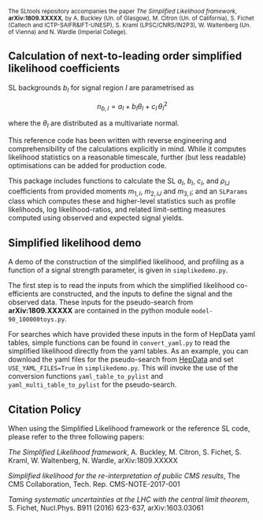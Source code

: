 <sup>The SLtools repository accompanies the paper 
*The Simplified Likelihood framework*, **arXiv:1809.XXXXX**, by A. Buckley (Un. of Glasgow), M. Citron (Un. of California), S. Fichet (Caltech and ICTP-SAIFR&IFT-UNESP), S. Kraml (LPSC/CNRS/IN2P3), W. Waltenberg (Un. of Vienna) and N. Wardle (Imperial College).</sup>



Calculation of next-to-leading order simplified likelihood coefficients
-----------------------------------------------------------------------

SL backgrounds $`b_I`$ for signal region $`I`$ are parametrised as
```math
n_{b,I} = a_I + b_I \theta_I + c_I \, \theta_I^2
```
where the $`\theta_I`$ are distributed as a multivariate normal.

This reference code has been written with reverse engineering and
comprehensibility of the calculations explicitly in mind. While it computes
likelihood statistics on a reasonable timescale, further (but less readable)
optimisations can be added for production code.

This package includes functions to calculate the SL $`a_I`$, $`b_I`$, $`c_I`$, and
$`\rho_{IJ}`$ coefficients from provided moments $`m_{1,I}`$, $`m_{2,IJ}`$ and
$`m_{3,I}`$; and an `SLParams` class which computes these and higher-level
statistics such as profile likelihoods, log likelihood-ratios, and related
limit-setting measures computed using observed and expected signal yields.

Simplified likelihood demo
-----------------------------------------------------------------------

A demo of the construction of the simplified likelihood, and profiling as a function of a signal strength parameter, is given in `simplikedemo.py`. 

The first step is to read the inputs from which the simplified likelihood co-efficients are constructed, and the inputs to define the signal and the observed data. These inputs for the pseudo-search from **arXiv:1809.XXXXX** are contained in the python module `model-90_100000toys.py`. 

For searches which have provided these inputs in the form of HepData yaml tables, simple functions can be found in `convert_yaml.py` to read the simplified likelihood directly from the yaml tables. As an example, you can download the yaml files for the pseudo-search from [HepData](https://www.hepdata.net/record/sandbox/1535641814 "HepData") and set `USE_YAML_FILES=True` in `simplikedemo.py`. This will invoke the use of the conversion functions `yaml_table_to_pylist` and `yaml_multi_table_to_pylist` for the pseudo-search. 

Citation Policy
-------------------------------------------------------------------------

When using the Simplified Likelihood framework or the reference SL code, please refer to the three following papers:

*The Simplified Likelihood framework*, A. Buckley, M. Citron, S. Fichet, S. Kraml, W. Waltenberg, N. Wardle, arXiv:1809.XXXXX

*Simplified likelihood for the re-interpretation of public CMS results*, The CMS Collaboration, Tech. Rep. CMS-NOTE-2017-001

*Taming systematic uncertainties at the LHC with the central limit theorem*, S. Fichet, Nucl.Phys. B911 (2016) 623-637, arXiv:1603.03061
 
